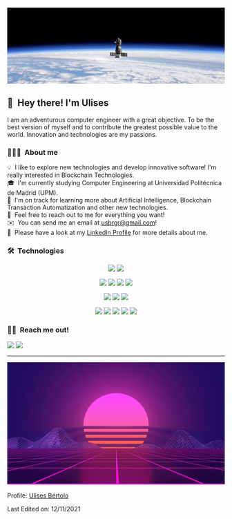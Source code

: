 <p><img alt="Space" src="./img/space.jpeg"/></p>

## 👋 &nbsp;Hey there! I'm Ulises

I am an adventurous computer engineer with a great objective. To be the best version of myself and to contribute the greatest possible value to the world. Innovation and technologies are my passions.
### 👨🏻‍💻 &nbsp;About me

💡 &nbsp;I like to explore new technologies and develop innovative software! I'm really interested in Blockchain Technologies.\
🎓 &nbsp;I'm currently studying Computer Engineering at Universidad Politécnica de Madrid (UPM).\
🌱 &nbsp;I'm on track for learning more about Artificial Intelligence, Blockchain Transaction Automatization and other new technologies.\
💬 &nbsp;Feel free to reach out to me for everything you want!\
✉️ &nbsp;You can send me an email at usbrgr@gmail.com!\
📄 &nbsp;Please have a look at my [LinkedIn Profile](https://www.linkedin.com/in/ulisesbg/) for more details about me.

<!-- <img alt="Night Coding" src="https://raw.githubusercontent.com/AVS1508/AVS1508/master/assets/Night-Coding.gif" align="right"/> -->

### 🛠 &nbsp;Technologies
<p align="center">
<a href="https://www.python.org" target="_blank"><img src="https://img.shields.io/badge/-Python-3776AB?logo=python&logoColor=white&style=for-the-badge"/></a>
<a href= "https://pytorch.org" target="_blank"><img src="https://img.shields.io/badge/-PyTorch-EE4C2C?logo=pytorch&logoColor=white&style=for-the-badge"/></a>
</p>
<p align="center">
<a href="https://www.java.com/es/" target="_blank"><img src="https://img.shields.io/badge/-Java-007396?logo=java&logoColor=white&style=for-the-badge"/></a>
<a href="https://www.cprogramming.com" target="_blank"><img src="https://img.shields.io/badge/-C-A8B9CC?logo=c&logoColor=white&style=for-the-badge"/></a>
<a href="https://git-scm.com" target="_blank"><img src="https://img.shields.io/badge/-Git-F05032?logo=git&logoColor=white&style=for-the-badge"/></a>
<a href="https://github.com" target="_blank"><img src="https://img.shields.io/badge/-GitHub-181717?logo=github&logoColor=white&style=for-the-badge"/></a>
</p>
<p align="center">
<a href="https://pandas.pydata.org" target="_blank"><img src="https://img.shields.io/badge/-Pandas-150458?logo=pandas&logoColor=white&style=for-the-badge"/></a>
<a href="https://numpy.org" target="_blank"><img src="https://img.shields.io/badge/-NumPy-013243?logo=numpy&logoColor=white&style=for-the-badge"/></a>
<a href="https://markdown.com" target="_blank"><img src="https://img.shields.io/badge/-Markdown-000000?logo=markdown&logoColor=white&style=for-the-badge"/></a>
</p>
<p align="center">
<a href="https://about.gitlab.com" target="_blank"><img src="https://img.shields.io/badge/-GitLab-FCA121?logo=gitlab&logoColor=white&style=for-the-badge"/></a>
<a href="https://www.linux.org" target="_blank"><img src="https://img.shields.io/badge/-Linux-FCC624?logo=linux&logoColor=white&style=for-the-badge"/></a>
<a href="https://www.docker.com" target="_blank"><img src="https://img.shields.io/badge/-Docker-2496ED?logo=docker&logoColor=white&style=for-the-badge"/></a>
<a href="https://www.latex-project.org" target="_blank"><img src="https://img.shields.io/badge/-LaTeX-008080?logo=latex&logoColor=white&style=for-the-badge"/></a>
<a href="https://asana.com/" target="_blank"><img src="https://img.shields.io/badge/-Asana-273347?logo=asana&logoColor=white&style=for-the-badge"/></a>
</p>

<!-- ### ⚙️ &nbsp;GitHub Analytics

<p align="center">
<a href="https://github.com/AVS1508">
  <img height="180em" src="https://github-readme-stats-eight-theta.vercel.app/api?username=AVS1508&show_icons=true&theme=algolia&include_all_commits=true&count_private=true"/>
  <img height="180em" src="https://github-readme-stats-eight-theta.vercel.app/api/top-langs/?username=AVS1508&layout=compact&langs_count=8&theme=algolia"/>
</a>
</p>
-->
### 🤝🏻 &nbsp;Reach me out!

<p align="center">

<a href="https://linkedin.com/in/ulisesbg" target="_blank"><img src="https://img.shields.io/badge/-Ulises-Bertolo-0077B5?style=for-the-badge&logo=LinkedIn&logoColor=white"/></a>
<a href="mailto: usbrgr@gmail.com" target="_blank"><img src="https://img.shields.io/badge/-usbrgr@gmail.com-D14836?style=for-the-badge&logo=Gmail&logoColor=white"/></a>

</p>


-----

<img alt="heatwave" src="./img/heatwave.gif"/></a>

Profile: [Ulises Bértolo](https://github.com/ulisesbg)

Last Edited on: 12/11/2021
